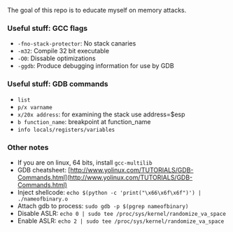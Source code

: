 The goal of this repo is to educate myself on memory attacks.

### Useful stuff: GCC flags

- `-fno-stack-protector`: No stack canaries
- `-m32`: Compile 32 bit executable
- `-O0`: Dissable optimizations
- `-ggdb`: Produce debugging information for use by GDB

### Useful stuff: GDB commands

- `list`
- `p/x varname`
- `x/20x address`: for examining the stack use address=$esp 
- `b function_name`: breakpoint at function_name
- `info locals/registers/variables`

### Other notes
- If you are on linux, 64 bits, install `gcc-multilib`
- GDB cheatsheet: [http://www.yolinux.com/TUTORIALS/GDB-Commands.html](http://www.yolinux.com/TUTORIALS/GDB-Commands.html)
- Inject shellcode: `echo $(python -c 'print("\x66\x6f\x6f")') | ./nameofbinary.o`
- Attach gdb to process: `sudo gdb -p $(pgrep nameofbinary)`
- Disable ASLR: `echo 0 | sudo tee /proc/sys/kernel/randomize_va_space`
- Enable ASLR: `echo 2 | sudo tee /proc/sys/kernel/randomize_va_space`
